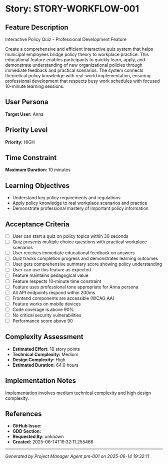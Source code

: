 # Story: STORY-WORKFLOW-001

## Feature Description
Interactive Policy Quiz - Professional Development Feature

Create a comprehensive and efficient interactive quiz system that helps municipal employees bridge policy theory to workplace practice. This educational feature enables participants to quickly learn, apply, and demonstrate understanding of new organizational policies through immediate feedback and practical scenarios. The system connects theoretical policy knowledge with real-world implementation, ensuring professional development that respects busy work schedules with focused 10-minute learning sessions.

## User Persona
**Target User:** Anna

## Priority Level
**Priority:** HIGH

## Time Constraint
**Maximum Duration:** 10 minutes

## Learning Objectives
- Understand key policy requirements and regulations
- Apply policy knowledge to real workplace scenarios and practice
- Demonstrate professional mastery of important policy information

## Acceptance Criteria
- [ ] User can start a quiz on policy topics within 30 seconds
- [ ] Quiz presents multiple choice questions with practical workplace scenarios
- [ ] User receives immediate educational feedback on answers
- [ ] Quiz tracks completion progress and demonstrates learning outcomes
- [ ] User gets comprehensive summary score showing policy understanding
- [ ] User can use this feature as expected
- [ ] Feature maintains pedagogical value
- [ ] Feature respects 10-minute time constraint
- [ ] Feature uses professional tone appropriate for Anna persona
- [ ] All API endpoints respond within 200ms
- [ ] Frontend components are accessible (WCAG AA)
- [ ] Feature works on mobile devices
- [ ] Code coverage is above 90%
- [ ] No critical security vulnerabilities
- [ ] Performance score above 90

## Complexity Assessment
- **Estimated Effort:** 10 story points
- **Technical Complexity:** Medium
- **Design Complexity:** High
- **Estimated Duration:** 64.0 hours

## Implementation Notes
Implementation involves medium technical complexity and high design complexity.

## References
- **GitHub Issue:** 
- **GDD Section:** 
- **Requested By:** unknown
- **Created:** 2025-06-14T19:32:11.255466

---
*Generated by Project Manager Agent pm-001 on 2025-06-14 19:32:11*
